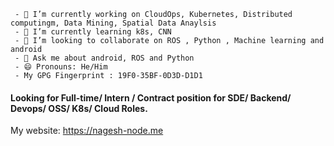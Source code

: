      - 🔭 I’m currently working on CloudOps, Kubernetes, Distributed computingm, Data Mining, Spatial Data Anaylsis
     - 🌱 I’m currently learning k8s, CNN
     - 👯 I’m looking to collaborate on ROS , Python , Machine learning and android
     - 💬 Ask me about android, ROS and Python 
     - 😄 Pronouns: He/Him
     - My GPG Fingerprint : 19F0-35BF-0D3D-D1D1


#### Looking for Full-time/ Intern / Contract position for SDE/ Backend/ Devops/ OSS/ K8s/ Cloud Roles. 
My website: https://nagesh-node.me
